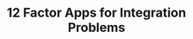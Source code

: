 ---
title: '12 Factor Apps for Integration Problems'
description: Just write integration applications like any other code. Do all 12 factors (and 3 more if you like) with all your usual tools, and don’t fear.
image: 'images/twelve-factor-apps-ballerina-integration-image.png'
---